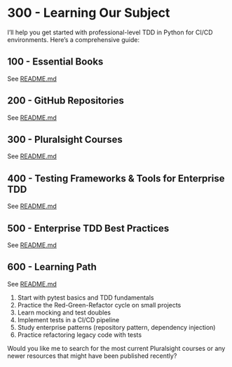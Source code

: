 # 300 - Learning Our Subject

I’ll help you get started with professional-level TDD in Python for CI/CD environments. Here’s a comprehensive guide:

## 100 - Essential Books

See [README.md](./100/README.md)

## 200 - GitHub Repositories

See [README.md](./200/README.md)

## 300 - Pluralsight Courses

See [README.md](./300/README.md)

## 400 - Testing Frameworks & Tools for Enterprise TDD

See [README.md](./400/README.md)

## 500 - Enterprise TDD Best Practices

See [README.md](./500/README.md)

## 600 - Learning Path

See [README.md](./600/README.md)

1. Start with pytest basics and TDD fundamentals
2. Practice the Red-Green-Refactor cycle on small projects
3. Learn mocking and test doubles
4. Implement tests in a CI/CD pipeline
5. Study enterprise patterns (repository pattern, dependency injection)
6. Practice refactoring legacy code with tests

Would you like me to search for the most current Pluralsight courses or any newer resources that might have been published recently?​​​​​​​​​​​​​​​​

